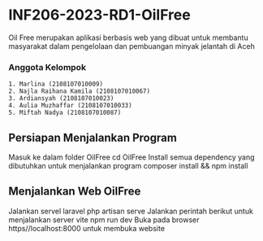 # INF206-2023-RD1-OilFree
 Oil Free merupakan aplikasi berbasis web yang dibuat untuk membantu masyarakat dalam pengelolaan dan pembuangan minyak jelantah di Aceh
 
### Anggota Kelompok
    1. Marlina (2108107010009)
    2. Najla Raihana Kamila (2108107010067)
    3. Ardiansyah (2108107010023)
    4. Aulia Muzhaffar (2108107010033)
    5. Miftah Nadya (2108107010087)

## Persiapan Menjalankan Program
 Masuk ke dalam folder OilFree
    cd OilFree
Install semua dependency yang dibutuhkan untuk menjalankan program
    composer install && npm install

## Menjalankan Web OilFree
 Jalankan servel laravel
    php artisan serve
 Jalankan perintah berikut untuk menjalankan server vite
    npm run dev
 Buka pada browser https//localhost:8000 untuk membuka website
